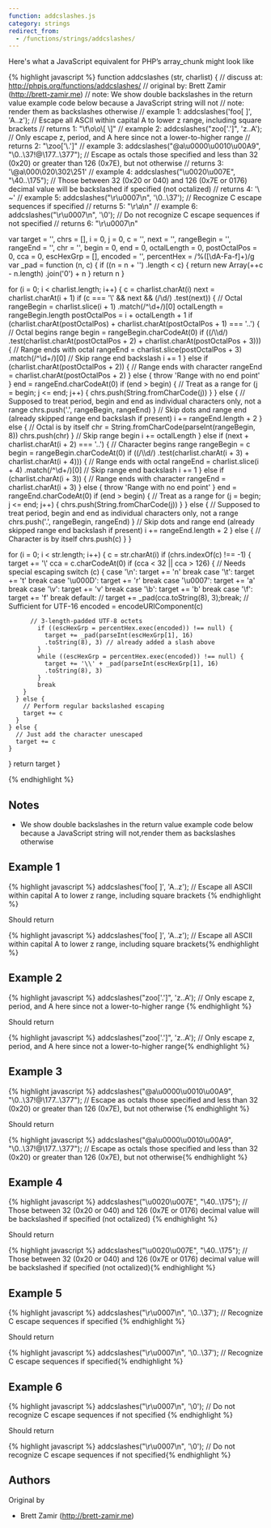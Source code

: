 ```yaml
---
function: addcslashes.js
category: strings
redirect_from:
  - /functions/strings/addcslashes/
---
```


<!-- WARNING! This file is auto generated by `npm run web:inject`, do not edit by hand -->

Here's what a JavaScript equivalent for PHP’s array_chunk might look like

{% highlight javascript %}
function addcslashes (str, charlist) {
  //  discuss at: http://phpjs.org/functions/addcslashes/
  // original by: Brett Zamir (http://brett-zamir.me)
  //        note: We show double backslashes in the return value example code below because a JavaScript string will not
  //        note: render them as backslashes otherwise
  //   example 1: addcslashes('foo[ ]', 'A..z'); // Escape all ASCII within capital A to lower z range, including square brackets
  //   returns 1: "\\f\\o\\o\\[ \\]"
  //   example 2: addcslashes("zoo['.']", 'z..A'); // Only escape z, period, and A here since not a lower-to-higher range
  //   returns 2: "\\zoo['\\.']"
  //   example 3: addcslashes("@a\u0000\u0010\u00A9", "\0..\37!@\177..\377"); // Escape as octals those specified and less than 32 (0x20) or greater than 126 (0x7E), but not otherwise
  //   returns 3: '\\@a\\000\\020\\302\\251'
  //   example 4: addcslashes("\u0020\u007E", "\40..\175"); // Those between 32 (0x20 or 040) and 126 (0x7E or 0176) decimal value will be backslashed if specified (not octalized)
  //   returns 4: '\\ ~'
  //   example 5: addcslashes("\r\u0007\n", '\0..\37'); // Recognize C escape sequences if specified
  //   returns 5: "\\r\\a\\n"
  //   example 6: addcslashes("\r\u0007\n", '\0'); // Do not recognize C escape sequences if not specified
  //   returns 6: "\r\u0007\n"

  var target = '',
    chrs = [],
    i = 0,
    j = 0,
    c = '',
    next = '',
    rangeBegin = '',
    rangeEnd = '',
    chr = '',
    begin = 0,
    end = 0,
    octalLength = 0,
    postOctalPos = 0,
    cca = 0,
    escHexGrp = [],
    encoded = '',
    percentHex = /%([\dA-Fa-f]+)/g
  var _pad = function (n, c) {
    if ((n = n + '')
      .length < c) {
      return new Array(++c - n.length)
        .join('0') + n
    }
    return n
  }

  for (i = 0; i < charlist.length; i++) {
    c = charlist.charAt(i)
    next = charlist.charAt(i + 1)
    if (c === '\\' && next && (/\d/)
      .test(next)) {
      // Octal
      rangeBegin = charlist.slice(i + 1)
        .match(/^\d+/)[0]
      octalLength = rangeBegin.length
      postOctalPos = i + octalLength + 1
      if (charlist.charAt(postOctalPos) + charlist.charAt(postOctalPos + 1) === '..') {
        // Octal begins range
        begin = rangeBegin.charCodeAt(0)
        if ((/\\\d/)
          .test(charlist.charAt(postOctalPos + 2) + charlist.charAt(postOctalPos + 3))) {
          // Range ends with octal
          rangeEnd = charlist.slice(postOctalPos + 3)
            .match(/^\d+/)[0]
          // Skip range end backslash
          i += 1
        } else if (charlist.charAt(postOctalPos + 2)) {
          // Range ends with character
          rangeEnd = charlist.charAt(postOctalPos + 2)
        } else {
          throw 'Range with no end point'
        }
        end = rangeEnd.charCodeAt(0)
        if (end > begin) {
          // Treat as a range
          for (j = begin; j <= end; j++) {
            chrs.push(String.fromCharCode(j))
          }
        } else {
          // Supposed to treat period, begin and end as individual characters only, not a range
          chrs.push('.', rangeBegin, rangeEnd)
        }
        // Skip dots and range end (already skipped range end backslash if present)
        i += rangeEnd.length + 2
      } else {
        // Octal is by itself
        chr = String.fromCharCode(parseInt(rangeBegin, 8))
        chrs.push(chr)
      }
      // Skip range begin
      i += octalLength
    } else if (next + charlist.charAt(i + 2) === '..') {
      // Character begins range
      rangeBegin = c
      begin = rangeBegin.charCodeAt(0)
      if ((/\\\d/)
        .test(charlist.charAt(i + 3) + charlist.charAt(i + 4))) {
        // Range ends with octal
        rangeEnd = charlist.slice(i + 4)
          .match(/^\d+/)[0]
        // Skip range end backslash
        i += 1
      } else if (charlist.charAt(i + 3)) {
        // Range ends with character
        rangeEnd = charlist.charAt(i + 3)
      } else {
        throw 'Range with no end point'
      }
      end = rangeEnd.charCodeAt(0)
      if (end > begin) {
        // Treat as a range
        for (j = begin; j <= end; j++) {
          chrs.push(String.fromCharCode(j))
        }
      } else {
        // Supposed to treat period, begin and end as individual characters only, not a range
        chrs.push('.', rangeBegin, rangeEnd)
      }
      // Skip dots and range end (already skipped range end backslash if present)
      i += rangeEnd.length + 2
    } else {
      // Character is by itself
      chrs.push(c)
    }
  }

  for (i = 0; i < str.length; i++) {
    c = str.charAt(i)
    if (chrs.indexOf(c) !== -1) {
      target += '\\'
      cca = c.charCodeAt(0)
      if (cca < 32 || cca > 126) {
        // Needs special escaping
        switch (c) {
          case '\n':
            target += 'n'
            break
          case '\t':
            target += 't'
            break
          case '\u000D':
            target += 'r'
            break
          case '\u0007':
            target += 'a'
            break
          case '\v':
            target += 'v'
            break
          case '\b':
            target += 'b'
            break
          case '\f':
            target += 'f'
            break
          default:
          // target += _pad(cca.toString(8), 3);break; // Sufficient for UTF-16
            encoded = encodeURIComponent(c)

          // 3-length-padded UTF-8 octets
            if ((escHexGrp = percentHex.exec(encoded)) !== null) {
              target += _pad(parseInt(escHexGrp[1], 16)
              .toString(8), 3) // already added a slash above
            }
            while ((escHexGrp = percentHex.exec(encoded)) !== null) {
              target += '\\' + _pad(parseInt(escHexGrp[1], 16)
              .toString(8), 3)
            }
            break
        }
      } else {
        // Perform regular backslashed escaping
        target += c
      }
    } else {
      // Just add the character unescaped
      target += c
    }
  }
  return target
}

{% endhighlight %}

## Notes
- We show double backslashes in the return value example code below because a JavaScript string will not,render them as backslashes otherwise

## Example 1

{% highlight javascript %}
addcslashes('foo[ ]', 'A..z'); // Escape all ASCII within capital A to lower z range, including square brackets
{% endhighlight %}

Should return

{% highlight javascript %}
addcslashes('foo[ ]', 'A..z'); // Escape all ASCII within capital A to lower z range, including square brackets{% endhighlight %}

## Example 2

{% highlight javascript %}
addcslashes("zoo['.']", 'z..A'); // Only escape z, period, and A here since not a lower-to-higher range
{% endhighlight %}

Should return

{% highlight javascript %}
addcslashes("zoo['.']", 'z..A'); // Only escape z, period, and A here since not a lower-to-higher range{% endhighlight %}

## Example 3

{% highlight javascript %}
addcslashes("@a\u0000\u0010\u00A9", "\0..\37!@\177..\377"); // Escape as octals those specified and less than 32 (0x20) or greater than 126 (0x7E), but not otherwise
{% endhighlight %}

Should return

{% highlight javascript %}
addcslashes("@a\u0000\u0010\u00A9", "\0..\37!@\177..\377"); // Escape as octals those specified and less than 32 (0x20) or greater than 126 (0x7E), but not otherwise{% endhighlight %}

## Example 4

{% highlight javascript %}
addcslashes("\u0020\u007E", "\40..\175"); // Those between 32 (0x20 or 040) and 126 (0x7E or 0176) decimal value will be backslashed if specified (not octalized)
{% endhighlight %}

Should return

{% highlight javascript %}
addcslashes("\u0020\u007E", "\40..\175"); // Those between 32 (0x20 or 040) and 126 (0x7E or 0176) decimal value will be backslashed if specified (not octalized){% endhighlight %}

## Example 5

{% highlight javascript %}
addcslashes("\r\u0007\n", '\0..\37'); // Recognize C escape sequences if specified
{% endhighlight %}

Should return

{% highlight javascript %}
addcslashes("\r\u0007\n", '\0..\37'); // Recognize C escape sequences if specified{% endhighlight %}

## Example 6

{% highlight javascript %}
addcslashes("\r\u0007\n", '\0'); // Do not recognize C escape sequences if not specified
{% endhighlight %}

Should return

{% highlight javascript %}
addcslashes("\r\u0007\n", '\0'); // Do not recognize C escape sequences if not specified{% endhighlight %}


## Authors


Original by

- Brett Zamir (http://brett-zamir.me)

